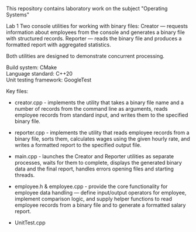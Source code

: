 This repository contains laboratory work on the subject "Operating Systems"

Lab 1
Two console utilities for working with binary files:
Creator — requests information about employees from the console and generates a binary file with structured records.
Reporter — reads the binary file and produces a formatted report with aggregated statistics.  

Both utilities are designed to demonstrate concurrent processing.

Build system: CMake  
Language standard: C++20  
Unit testing framework: GoogleTest

Key files:
- creator.cpp - implements the utility that takes a binary file name and a number of records from the command line as arguments, reads employee records from standard input, and writes them to the specified binary file.

- reporter.cpp - implements the utility that reads employee records from a binary file, sorts them, calculates wages using the given hourly rate, and writes a formatted report to the specified output file.

- main.cpp - launches the Creator and Reporter utilities as separate processes, waits for them to complete, displays the generated binary data and the final report, handles errors opening files and starting threads.

- employee.h & employee.cpp - provide the core functionality for employee data handling — define input/output operators for employee, implement comparison logic, and supply helper functions to read employee records
from a binary file and to generate a formatted salary report.

- UnitTest.cpp
